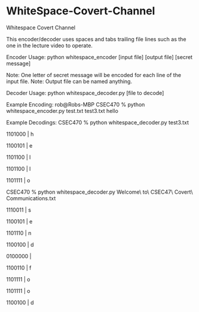 # WhiteSpace-Covert-Channel

Whitespace Covert Channel

This encoder/decoder uses spaces and tabs trailing file lines such as the one in the lecture video to operate.

Encoder Usage:
python whitespace_encoder [input file] [output file] [secret message]

Note: One letter of secret message will be encoded for each line of the input file.
Note: Output file can be named anything.

Decoder Usage: 
python whitespace_decoder.py [file to decode]

Example Encoding:
rob@Robs-MBP CSEC470 % python whitespace_encoder.py test.txt test3.txt hello

Example Decodings:
CSEC470 % python whitespace_decoder.py test3.txt

1101000 | h

1100101 | e

1101100 | l

1101100 | l

1101111 | o

CSEC470 % python whitespace_decoder.py Welcome\ to\ CSEC47\ Covert\ Communications.txt 

1110011 | s

1100101 | e

1101110 | n

1100100 | d

0100000 |  

1100110 | f

1101111 | o

1101111 | o

1100100 | d
